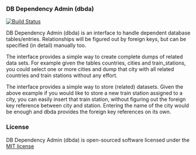 ### DB Dependency Admin (dbda)

[![Build Status](https://travis-ci.org/Thomblin/dbda.svg?branch=master)](https://travis-ci.org/Thomblin/dbda)

DB Dependency Admin (dbda) is an interface to handle dependent database tables/entries.
Relationships will be figured out by foreign keys, but can be specified (in detail) manually too.

The interface provides a simple way to create complete dumps of related data sets. 
For example given the tables countries, cities and train_stations, you could select one or more cities and 
dump that city with all related countries and train stations without any effort.

The interface provides a simple way to store (related) datasets. 
Given the above example if you would like to store a new train station assigned to a city,
you can easily insert that train station, without figuring out the foreign key reference between city and station.
Entering the name of the city would be enough and dbda provides the foreign key references on its own.

### License

DB Dependency Admin (dbda) is open-sourced software licensed under the [MIT license](http://opensource.org/licenses/MIT)
